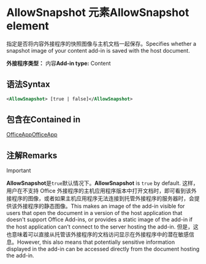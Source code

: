 # <a name="allowsnapshot-element"></a><span data-ttu-id="90612-101">AllowSnapshot 元素</span><span class="sxs-lookup"><span data-stu-id="90612-101">AllowSnapshot element</span></span>

<span data-ttu-id="90612-102">指定是否将内容外接程序的快照图像与主机文档一起保存。</span><span class="sxs-lookup"><span data-stu-id="90612-102">Specifies whether a snapshot image of your content add-in is saved with the host document.</span></span>

<span data-ttu-id="90612-103">**外接程序类型：** 内容</span><span class="sxs-lookup"><span data-stu-id="90612-103">**Add-in type:** Content</span></span>

## <a name="syntax"></a><span data-ttu-id="90612-104">语法</span><span class="sxs-lookup"><span data-stu-id="90612-104">Syntax</span></span>

```XML
<AllowSnapshot> [true | false]</AllowSnapshot>
```

## <a name="contained-in"></a><span data-ttu-id="90612-105">包含在</span><span class="sxs-lookup"><span data-stu-id="90612-105">Contained in</span></span>

[<span data-ttu-id="90612-106">OfficeApp</span><span class="sxs-lookup"><span data-stu-id="90612-106">OfficeApp</span></span>](officeapp.md)

## <a name="remarks"></a><span data-ttu-id="90612-107">注解</span><span class="sxs-lookup"><span data-stu-id="90612-107">Remarks</span></span>

 > [!IMPORTANT]
 > <span data-ttu-id="90612-108">**AllowSnapshot**是`true`默认情况下。</span><span class="sxs-lookup"><span data-stu-id="90612-108">**AllowSnapshot** is `true` by default.</span></span> <span data-ttu-id="90612-109">这样，用户在不支持 Office 外接程序的主机应用程序版本中打开文档时，即可看到该外接程序的图像，或者如果主机应用程序无法连接到托管外接程序的服务器时，会提供该外接程序的静态图像。</span><span class="sxs-lookup"><span data-stu-id="90612-109">This makes an image of the add-in visible for users that open the document in a version of the host application that doesn't support Office Add-ins, or provides a static image of the add-in if the host application can't connect to the server hosting the add-in.</span></span> <span data-ttu-id="90612-110">但是，这也意味着可以直接从托管该外接程序的文档访问显示在外接程序中的潜在敏感信息。</span><span class="sxs-lookup"><span data-stu-id="90612-110">However, this also means that potentially sensitive information displayed in the add-in can be accessed directly from the document hosting the add-in.</span></span>

